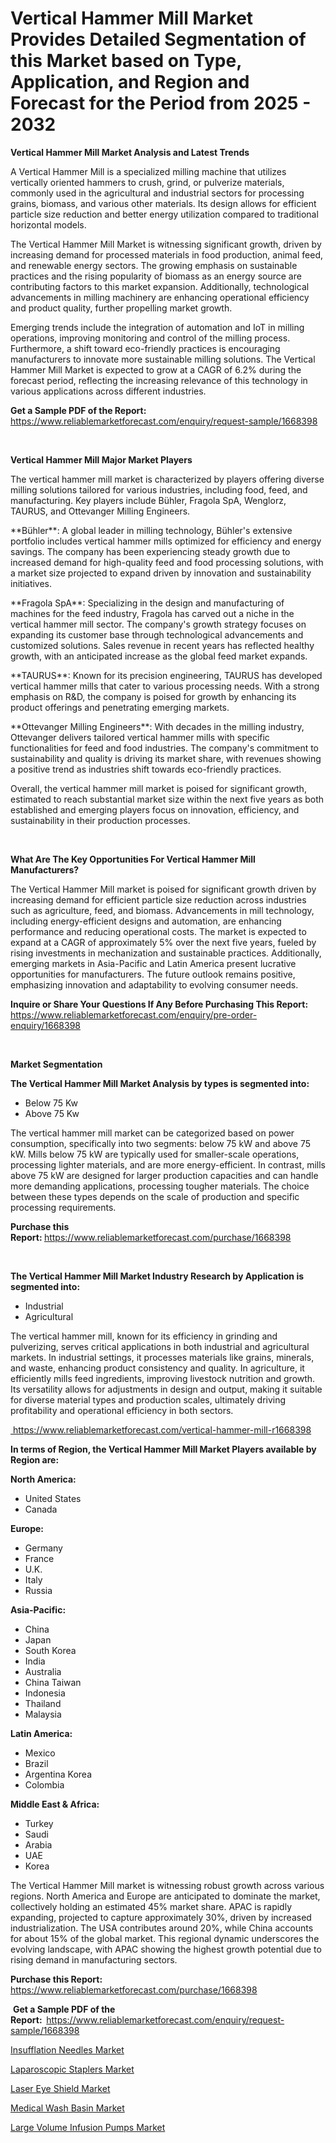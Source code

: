 <p><h1>Vertical Hammer Mill Market Provides Detailed Segmentation of this Market based on Type, Application, and Region and Forecast for the Period from 2025 - 2032</h1></p><p><strong>Vertical Hammer Mill Market Analysis and Latest Trends</strong></p>
<p><p>A Vertical Hammer Mill is a specialized milling machine that utilizes vertically oriented hammers to crush, grind, or pulverize materials, commonly used in the agricultural and industrial sectors for processing grains, biomass, and various other materials. Its design allows for efficient particle size reduction and better energy utilization compared to traditional horizontal models.</p><p>The Vertical Hammer Mill Market is witnessing significant growth, driven by increasing demand for processed materials in food production, animal feed, and renewable energy sectors. The growing emphasis on sustainable practices and the rising popularity of biomass as an energy source are contributing factors to this market expansion. Additionally, technological advancements in milling machinery are enhancing operational efficiency and product quality, further propelling market growth.</p><p>Emerging trends include the integration of automation and IoT in milling operations, improving monitoring and control of the milling process. Furthermore, a shift toward eco-friendly practices is encouraging manufacturers to innovate more sustainable milling solutions. The Vertical Hammer Mill Market is expected to grow at a CAGR of 6.2% during the forecast period, reflecting the increasing relevance of this technology in various applications across different industries.</p></p>
<p><strong>Get a Sample PDF of the Report:&nbsp;</strong> <a href="https://www.reliablemarketforecast.com/enquiry/request-sample/1668398?utm_campaign=3445&utm_medium=2&utm_source=Github&utm_content=ia&utm_term=10042025&utm_id=vertical-hammer-mill">https://www.reliablemarketforecast.com/enquiry/request-sample/1668398</a></p>
<p>&nbsp;</p>
<p><strong>Vertical Hammer Mill Major Market Players</strong></p>
<p><p>The vertical hammer mill market is characterized by players offering diverse milling solutions tailored for various industries, including food, feed, and manufacturing. Key players include Bühler, Fragola SpA, Wenglorz, TAURUS, and Ottevanger Milling Engineers.</p><p>**Bühler**: A global leader in milling technology, Bühler's extensive portfolio includes vertical hammer mills optimized for efficiency and energy savings. The company has been experiencing steady growth due to increased demand for high-quality feed and food processing solutions, with a market size projected to expand driven by innovation and sustainability initiatives.</p><p>**Fragola SpA**: Specializing in the design and manufacturing of machines for the feed industry, Fragola has carved out a niche in the vertical hammer mill sector. The company's growth strategy focuses on expanding its customer base through technological advancements and customized solutions. Sales revenue in recent years has reflected healthy growth, with an anticipated increase as the global feed market expands.</p><p>**TAURUS**: Known for its precision engineering, TAURUS has developed vertical hammer mills that cater to various processing needs. With a strong emphasis on R&D, the company is poised for growth by enhancing its product offerings and penetrating emerging markets.</p><p>**Ottevanger Milling Engineers**: With decades in the milling industry, Ottevanger delivers tailored vertical hammer mills with specific functionalities for feed and food industries. The company's commitment to sustainability and quality is driving its market share, with revenues showing a positive trend as industries shift towards eco-friendly practices.</p><p>Overall, the vertical hammer mill market is poised for significant growth, estimated to reach substantial market size within the next five years as both established and emerging players focus on innovation, efficiency, and sustainability in their production processes.</p></p>
<p>&nbsp;</p>
<p><strong>What Are The Key Opportunities For Vertical Hammer Mill Manufacturers?</strong></p>
<p><p>The Vertical Hammer Mill market is poised for significant growth driven by increasing demand for efficient particle size reduction across industries such as agriculture, feed, and biomass. Advancements in mill technology, including energy-efficient designs and automation, are enhancing performance and reducing operational costs. The market is expected to expand at a CAGR of approximately 5% over the next five years, fueled by rising investments in mechanization and sustainable practices. Additionally, emerging markets in Asia-Pacific and Latin America present lucrative opportunities for manufacturers. The future outlook remains positive, emphasizing innovation and adaptability to evolving consumer needs.</p></p>
<p><strong>Inquire or Share Your Questions If Any Before Purchasing This Report:</strong> <a href="https://www.reliablemarketforecast.com/enquiry/pre-order-enquiry/1668398?utm_campaign=3445&utm_medium=2&utm_source=Github&utm_content=ia&utm_term=10042025&utm_id=vertical-hammer-mill">https://www.reliablemarketforecast.com/enquiry/pre-order-enquiry/1668398</a></p>
<p>&nbsp;</p>
<p><strong>Market Segmentation</strong></p>
<p><strong>The Vertical Hammer Mill Market Analysis by types is segmented into:</strong></p>
<p><ul><li>Below 75 Kw</li><li>Above 75 Kw</li></ul></p>
<p><p>The vertical hammer mill market can be categorized based on power consumption, specifically into two segments: below 75 kW and above 75 kW. Mills below 75 kW are typically used for smaller-scale operations, processing lighter materials, and are more energy-efficient. In contrast, mills above 75 kW are designed for larger production capacities and can handle more demanding applications, processing tougher materials. The choice between these types depends on the scale of production and specific processing requirements.</p></p>
<p><strong>Purchase this Report:&nbsp;</strong><a href="https://www.reliablemarketforecast.com/purchase/1668398?utm_campaign=3445&utm_medium=2&utm_source=Github&utm_content=ia&utm_term=10042025&utm_id=vertical-hammer-mill">https://www.reliablemarketforecast.com/purchase/1668398</a></p>
<p>&nbsp;</p>
<p><strong>The Vertical Hammer Mill Market Industry Research by Application is segmented into:</strong></p>
<p><ul><li>Industrial</li><li>Agricultural</li></ul></p>
<p><p>The vertical hammer mill, known for its efficiency in grinding and pulverizing, serves critical applications in both industrial and agricultural markets. In industrial settings, it processes materials like grains, minerals, and waste, enhancing product consistency and quality. In agriculture, it efficiently mills feed ingredients, improving livestock nutrition and growth. Its versatility allows for adjustments in design and output, making it suitable for diverse material types and production scales, ultimately driving profitability and operational efficiency in both sectors.</p></p>
<p><a href="https://www.reliablemarketforecast.com/vertical-hammer-mill-r1668398?utm_campaign=3445&utm_medium=2&utm_source=Github&utm_content=ia&utm_term=10042025&utm_id=vertical-hammer-mill">&nbsp;https://www.reliablemarketforecast.com/vertical-hammer-mill-r1668398</a></p>
<p><strong>In terms of Region, the Vertical Hammer Mill Market Players available by Region are:</strong></p>
<p>
    <p> <strong> North America: </strong>
        <ul>
            <li>United States</li>
            <li>Canada</li>
        </ul>
        </p> 
    <p> <strong> Europe: </strong>
        <ul>
            <li>Germany</li>
            <li>France</li>
            <li>U.K.</li>
            <li>Italy</li>
            <li>Russia</li>
        </ul>
        </p> 
    <p> <strong> Asia-Pacific: </strong>
        <ul>
            <li>China</li>
            <li>Japan</li>
            <li>South Korea</li>
            <li>India</li>
            <li>Australia</li>
            <li>China Taiwan</li>
            <li>Indonesia</li>
            <li>Thailand</li>
            <li>Malaysia</li>
        </ul>
        </p> 
    <p> <strong> Latin America: </strong>
        <ul>
            <li>Mexico</li>
            <li>Brazil</li>
            <li>Argentina Korea</li>
            <li>Colombia</li>
        </ul>
        </p> 
    <p> <strong> Middle East & Africa: </strong>
        <ul>
            <li>Turkey</li>
            <li>Saudi</li>
            <li>Arabia</li>
            <li>UAE</li>
            <li>Korea</li>
        </ul>
    </p>
    </p>
<p><p>The Vertical Hammer Mill market is witnessing robust growth across various regions. North America and Europe are anticipated to dominate the market, collectively holding an estimated 45% market share. APAC is rapidly expanding, projected to capture approximately 30%, driven by increased industrialization. The USA contributes around 20%, while China accounts for about 15% of the global market. This regional dynamic underscores the evolving landscape, with APAC showing the highest growth potential due to rising demand in manufacturing sectors.</p></p>
<p><strong>Purchase this Report: </strong><a href="https://www.reliablemarketforecast.com/purchase/1668398?utm_campaign=3445&utm_medium=2&utm_source=Github&utm_content=ia&utm_term=10042025&utm_id=vertical-hammer-mill">https://www.reliablemarketforecast.com/purchase/1668398</a></p>
<p>&nbsp;<strong>Get a Sample PDF of the Report:&nbsp;&nbsp;</strong><a href="https://www.reliablemarketforecast.com/enquiry/request-sample/1668398?utm_campaign=3445&utm_medium=2&utm_source=Github&utm_content=ia&utm_term=10042025&utm_id=vertical-hammer-mill">https://www.reliablemarketforecast.com/enquiry/request-sample/1668398</a></p>
<p><strong></strong></p>
<p><p><a href="https://www.linkedin.com/pulse/insufflation-needles-market-global-share-ranking-overall-2cvdc?utm_campaign=3445&utm_medium=2&utm_source=Github&utm_content=ia&utm_term=10042025&utm_id=vertical-hammer-mill">Insufflation Needles Market</a></p><p><a href="https://www.linkedin.com/pulse/laparoscopic-staplers-market-analysis-from-2025-2032-osjgc?utm_campaign=3445&utm_medium=2&utm_source=Github&utm_content=ia&utm_term=10042025&utm_id=vertical-hammer-mill">Laparoscopic Staplers Market</a></p><p><a href="https://www.linkedin.com/pulse/forecasting-laser-eye-shield-market-expected-growth-rate-83-ws1ec?utm_campaign=3445&utm_medium=2&utm_source=Github&utm_content=ia&utm_term=10042025&utm_id=vertical-hammer-mill">Laser Eye Shield Market</a></p><p><a href="https://www.linkedin.com/pulse/in-depth-investigation-medical-wash-basin-market-projected-cagr-xeyic?utm_campaign=3445&utm_medium=2&utm_source=Github&utm_content=ia&utm_term=10042025&utm_id=vertical-hammer-mill">Medical Wash Basin Market</a></p><p><a href="https://www.linkedin.com/pulse/thorough-overview-large-volume-infusion-pumps-market-including-aqhdf?utm_campaign=3445&utm_medium=2&utm_source=Github&utm_content=ia&utm_term=10042025&utm_id=vertical-hammer-mill">Large Volume Infusion Pumps Market</a></p></p>